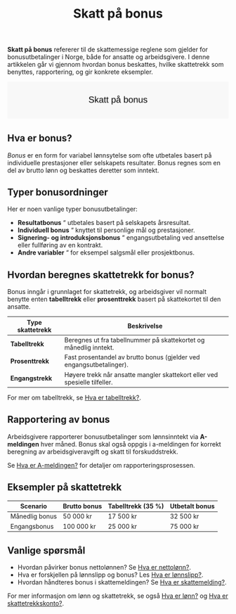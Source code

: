 ﻿---
title: "Skatt på bonus"
seoTitle: "Skatt på bonus | Skattetrekk, rapportering og eksempler"
description: "Skatt på bonus beskriver reglene for bonusutbetalinger til ansatte og arbeidsgivers plikter. Slik beregnes skattetrekk og rapporteres bonus i a-meldingen."
summary: "Hvordan bonus beskattes i Norge: trekkmetoder, rapportering og praktiske eksempler."
---

**Skatt på bonus** refererer til de skattemessige reglene som gjelder for bonusutbetalinger i Norge, både for ansatte og arbeidsgivere. I denne artikkelen går vi gjennom hvordan bonus beskattes, hvilke skattetrekk som benyttes, rapportering, og gir konkrete eksempler.

![Skatt på bonus](skatt-pa-bonus-image.svg)

## Hva er bonus?

*Bonus* er en form for variabel lønnsytelse som ofte utbetales basert på individuelle prestasjoner eller selskapets resultater. Bonus regnes som en del av brutto lønn og beskattes deretter som inntekt.

## Typer bonusordninger

Her er noen vanlige typer bonusutbetalinger:

* **Resultatbonus** “ utbetales basert på selskapets årsresultat.
* **Individuell bonus** “ knyttet til personlige mål og prestasjoner.
* **Signering- og introduksjonsbonus** “ engangsutbetaling ved ansettelse eller fullføring av en kontrakt.
* **Andre variabler** “ for eksempel salgsmål eller prosjektbonus.

## Hvordan beregnes skattetrekk for bonus?

Bonus inngår i grunnlaget for skattetrekk, og arbeidsgiver vil normalt benytte enten **tabelltrekk** eller **prosenttrekk** basert på skattekortet til den ansatte.

| Type skattetrekk | Beskrivelse                                                                |
|------------------|----------------------------------------------------------------------------|
| **Tabelltrekk**  | Beregnes ut fra tabellnummer på skattekortet og månedlig inntekt.          |
| **Prosenttrekk** | Fast prosentandel av brutto bonus (gjelder ved engangsutbetalinger).       |
| **Engangstrekk** | Høyere trekk når ansatte mangler skattekort eller ved spesielle tilfeller. |

For mer om tabelltrekk, se [Hva er tabelltrekk?](/blogs/regnskap/hva-er-tabelltrekk "Hva er tabelltrekk?").

## Rapportering av bonus

Arbeidsgivere rapporterer bonusutbetalinger som lønnsinntekt via **A-meldingen** hver måned. Bonus skal også oppgis i a-meldingen for korrekt beregning av arbeidsgiveravgift og skatt til forskuddstrekk.

Se [Hva er A-meldingen?](/blogs/regnskap/hva-er-a-melding "Hva er A-melding?") for detaljer om rapporteringsprosessen.

## Eksempler på skattetrekk

| Scenario           | Brutto bonus | Tabelltrekk (35 %) | Utbetalt bonus |
|--------------------|--------------|--------------------|----------------|
| Månedlig bonus     | 50 000 kr    | 17 500 kr          | 32 500 kr      |
| Engangsbonus       | 100 000 kr   | 25 000 kr          | 75 000 kr      |

## Vanlige spørsmål

* Hvordan påvirker bonus nettolønnen? Se [Hva er nettolønn?](/blogs/regnskap/hva-er-nettolonn "Hva er Nettolønn?").
* Hva er forskjellen på lønnslipp og bonus? Les [Hva er lønnslipp?](/blogs/regnskap/hva-er-lonnslipp "Hva er Lønnslipp?").
* Hvordan håndteres bonus i skattemeldingen? Se [Hva er skattemelding?](/blogs/regnskap/skattemelding "Hva er Skattemelding?").

For mer informasjon om lønn og skattetrekk, se også [Hva er lønn?](/blogs/regnskap/hva-er-lonn "Hva er Lønn?") og [Hva er skattetrekkskonto?](/blogs/regnskap/hva-er-skattetrekkskonto "Hva er Skattetrekkskonto?").









